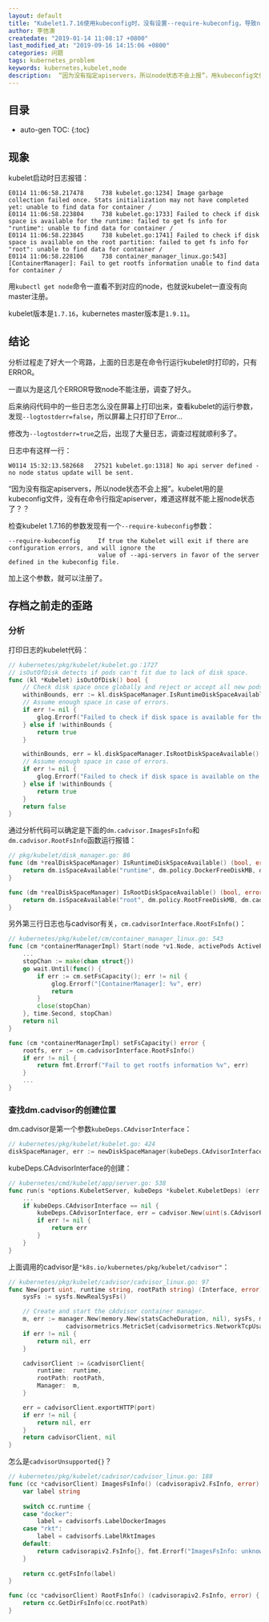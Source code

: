 ```yaml
---
layout: default
title: "Kubelet1.7.16使用kubeconfig时，没有设置--require-kubeconfig，导致node不能注册"
author: 李佶澳
createdate: "2019-01-14 11:08:17 +0800"
last_modified_at: "2019-09-16 14:15:06 +0800"
categories: 问题
tags: kubernetes_problem
keywords: kubernetes,kubelet,node
description:  “因为没有指定apiservers，所以node状态不会上报”，用kubeconfig文件就不能上报node状态了？？
---
```


## 目录
* auto-gen TOC:
{:toc}

## 现象

kubelet启动时日志报错：

```
E0114 11:06:58.217478     738 kubelet.go:1234] Image garbage collection failed once. Stats initialization may not have completed yet: unable to find data for container /
E0114 11:06:58.223804     738 kubelet.go:1733] Failed to check if disk space is available for the runtime: failed to get fs info for "runtime": unable to find data for container /
E0114 11:06:58.223845     738 kubelet.go:1741] Failed to check if disk space is available on the root partition: failed to get fs info for "root": unable to find data for container /
E0114 11:06:58.228106     738 container_manager_linux.go:543] [ContainerManager]: Fail to get rootfs information unable to find data for container /
```

用`kubectl get node`命令一直看不到对应的node，也就说kubelet一直没有向master注册。

kubelet版本是`1.7.16`，kubernetes master版本是`1.9.11`。

## 结论

分析过程走了好大一个弯路，上面的日志是在命令行运行kubelet时打印的，只有ERROR。

一直以为是这几个ERROR导致node不能注册，调查了好久。

后来纳闷代码中的一些日志怎么没在屏幕上打印出来，查看kubelet的运行参数，发现`--logtostderr=false`，所以屏幕上只打印了Error...

修改为`--logtostderr=true`之后，出现了大量日志，调查过程就顺利多了。

日志中有这样一行：

```
W0114 15:32:13.582668   27521 kubelet.go:1318] No api server defined - no node status update will be sent.
```

“因为没有指定apiservers，所以node状态不会上报”。kubelet用的是kubeconfig文件，没有在命令行指定apiserver，难道这样就不能上报node状态了？？

检查kubelet 1.7.16的参数发现有一个`--require-kubeconfig`参数：

	--require-kubeconfig     If true the Kubelet will exit if there are configuration errors, and will ignore the 
	                         value of --api-servers in favor of the server defined in the kubeconfig file.

加上这个参数，就可以注册了。

## 存档之前走的歪路

### 分析

打印日志的kubelet代码：

```go
// kubernetes/pkg/kubelet/kubelet.go：1727
// isOutOfDisk detects if pods can't fit due to lack of disk space.
func (kl *Kubelet) isOutOfDisk() bool {
	// Check disk space once globally and reject or accept all new pods.
	withinBounds, err := kl.diskSpaceManager.IsRuntimeDiskSpaceAvailable()
	// Assume enough space in case of errors.
	if err != nil {
		glog.Errorf("Failed to check if disk space is available for the runtime: %v", err)
	} else if !withinBounds {
		return true
	}

	withinBounds, err = kl.diskSpaceManager.IsRootDiskSpaceAvailable()
	// Assume enough space in case of errors.
	if err != nil {
		glog.Errorf("Failed to check if disk space is available on the root partition: %v", err)
	} else if !withinBounds {
		return true
	}
	return false
}
```

通过分析代码可以确定是下面的`dm.cadvisor.ImagesFsInfo`和`dm.cadvisor.RootFsInfo`函数运行报错：

```go
// pkg/kubelet/disk_manager.go: 86
func (dm *realDiskSpaceManager) IsRuntimeDiskSpaceAvailable() (bool, error) {
	return dm.isSpaceAvailable("runtime", dm.policy.DockerFreeDiskMB, dm.cadvisor.ImagesFsInfo)
}

func (dm *realDiskSpaceManager) IsRootDiskSpaceAvailable() (bool, error) {
	return dm.isSpaceAvailable("root", dm.policy.RootFreeDiskMB, dm.cadvisor.RootFsInfo)
}
```

另外第三行日志也与cadvisor有关，`cm.cadvisorInterface.RootFsInfo()`：

```go
// kubernetes/pkg/kubelet/cm/container_manager_linux.go: 543
func (cm *containerManagerImpl) Start(node *v1.Node, activePods ActivePodsFunc) error {
	...
	stopChan := make(chan struct{})
	go wait.Until(func() {
		if err := cm.setFsCapacity(); err != nil {
			glog.Errorf("[ContainerManager]: %v", err)
			return
		}
		close(stopChan)
	}, time.Second, stopChan)
	return nil
}

func (cm *containerManagerImpl) setFsCapacity() error {
	rootfs, err := cm.cadvisorInterface.RootFsInfo()
	if err != nil {
		return fmt.Errorf("Fail to get rootfs information %v", err)
	}
	...
}
```

### 查找dm.cadvisor的创建位置

dm.cadvisor是第一个参数`kubeDeps.CAdvisorInterface`：

```go
// kubernetes/pkg/kubelet/kubelet.go: 424
diskSpaceManager, err := newDiskSpaceManager(kubeDeps.CAdvisorInterface, diskSpacePolicy)
```

kubeDeps.CAdvisorInterface的创建：

```go
// kubernetes/cmd/kubelet/app/server.go: 538
func run(s *options.KubeletServer, kubeDeps *kubelet.KubeletDeps) (err error) {
	...
	if kubeDeps.CAdvisorInterface == nil {
		kubeDeps.CAdvisorInterface, err = cadvisor.New(uint(s.CAdvisorPort), s.ContainerRuntime, s.RootDirectory)
		if err != nil {
			return err
		}
	}
}
```

上面调用的cadvisor是`"k8s.io/kubernetes/pkg/kubelet/cadvisor"`：

```go
// kubernetes/pkg/kubelet/cadvisor/cadvisor_linux.go: 97
func New(port uint, runtime string, rootPath string) (Interface, error) {
	sysFs := sysfs.NewRealSysFs()

	// Create and start the cAdvisor container manager.
	m, err := manager.New(memory.New(statsCacheDuration, nil), sysFs, maxHousekeepingInterval, allowDynamicHousekeeping, \
	            cadvisormetrics.MetricSet{cadvisormetrics.NetworkTcpUsageMetrics: struct{}{}}, http.DefaultClient)
	if err != nil {
		return nil, err
	}

	cadvisorClient := &cadvisorClient{
		runtime:  runtime,
		rootPath: rootPath,
		Manager:  m,
	}

	err = cadvisorClient.exportHTTP(port)
	if err != nil {
		return nil, err
	}
	return cadvisorClient, nil
}
```

怎么是`cadvisorUnsupported{}`？

```go
// kubernetes/pkg/kubelet/cadvisor/cadvisor_linux.go: 188
func (cc *cadvisorClient) ImagesFsInfo() (cadvisorapiv2.FsInfo, error) {
	var label string
	
	switch cc.runtime {
	case "docker":
		label = cadvisorfs.LabelDockerImages
	case "rkt":
		label = cadvisorfs.LabelRktImages
	default:
		return cadvisorapiv2.FsInfo{}, fmt.Errorf("ImagesFsInfo: unknown runtime: %v", cc.runtime)
	}
	
	return cc.getFsInfo(label)
}

func (cc *cadvisorClient) RootFsInfo() (cadvisorapiv2.FsInfo, error) {
	return cc.GetDirFsInfo(cc.rootPath)
}
```
